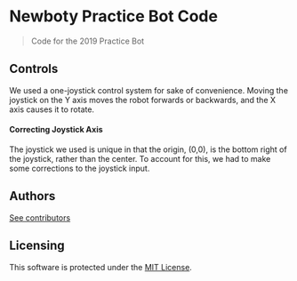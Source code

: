 # Newboty Practice Bot Code

> Code for the 2019 Practice Bot

## Controls
We used a one-joystick control system for sake of convenience. Moving the joystick on the Y axis moves the robot forwards or backwards, and the X axis causes it to rotate.

#### Correcting Joystick Axis
The joystick we used is unique in that the origin, (0,0), is the bottom right of the joystick, rather than the center. To account for this, we had to make some corrections to the joystick input.

## Authors
[See contributors](https://github.com/frc1418/noboty/graphs/contributors)

## Licensing
This software is protected under the [MIT License](LICENSE).
